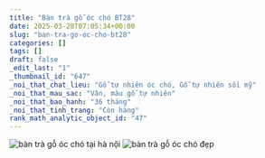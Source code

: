 ```yaml
---
title: "Bàn trà gỗ óc chó BT28"
date: 2025-03-28T07:05:34+00:00
slug: "ban-tra-go-oc-cho-bt28"
categories: []
tags: []
draft: false
_edit_last: "1"
_thumbnail_id: "647"
_noi_that_chat_lieu: "Gỗ tự nhiên óc chó, Gỗ tự nhiên sồi mỹ"
_noi_that_mau_sac: "Vân, màu gỗ tự nhiên"
_noi_that_bao_hanh: "36 tháng"
_noi_that_tinh_trang: "Còn hàng"
rank_math_analytic_object_id: "47"
---
```

![bàn trà gỗ óc chó tại hà nội](/img/ban-tra/bt28/ban-tra-go-oc-cho-bt28-1.webp)
![bàn trà gỗ óc chó đẹp](/img/ban-tra/bt28/ban-tra-go-oc-cho-bt28-2.webp)